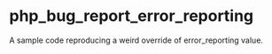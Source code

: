 # php_bug_report_error_reporting
A sample code reproducing a weird override of error_reporting value.
